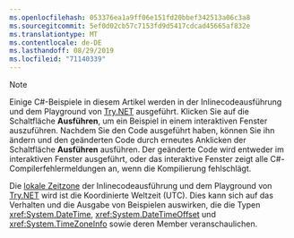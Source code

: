 ```yaml
---
ms.openlocfilehash: 053376ea1a9ff06e151fd20bbef342513a06c3a8
ms.sourcegitcommit: 5ef0d02cb57c7153fd9d5417cdcad45665af832e
ms.translationtype: MT
ms.contentlocale: de-DE
ms.lasthandoff: 08/29/2019
ms.locfileid: "71140339"
---
```


> [!NOTE]
> Einige C#-Beispiele in diesem Artikel werden in der Inlinecodeausführung und dem Playground von [Try.NET](https://try.dot.net) ausgeführt. Klicken Sie auf die Schaltfläche **Ausführen**, um ein Beispiel in einem interaktiven Fenster auszuführen. Nachdem Sie den Code ausgeführt haben, können Sie ihn ändern und den geänderten Code durch erneutes Anklicken der Schaltfläche **Ausführen** ausführen. Der geänderte Code wird entweder im interaktiven Fenster ausgeführt, oder das interaktive Fenster zeigt alle C#-Compilerfehlermeldungen an, wenn die Kompilierung fehlschlägt.
>  
> Die [lokale Zeitzone](xref:System.TimeZoneInfo.Local) der Inlinecodeausführung und dem Playground von [Try.NET](https://try.dot.net) wird ist die Koordinierte Weltzeit (UTC). Dies kann sich auf das Verhalten und die Ausgabe von Beispielen auswirken, die die Typen <xref:System.DateTime>, <xref:System.DateTimeOffset> und <xref:System.TimeZoneInfo> sowie deren Member veranschaulichen.
